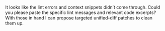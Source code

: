 It looks like the lint errors and context snippets didn’t come through. Could you please paste the specific lint messages and relevant code excerpts? With those in hand I can propose targeted unified-diff patches to clean them up.